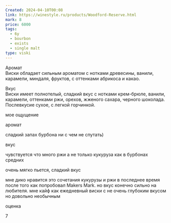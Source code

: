 ```yaml
---
Created: 2024-04-10T00:08
link: https://winestyle.ru/products/Woodford-Reserve.html
mark: 8
price: 6000
tags:
  - 6y
  - bourbon
  - exists
  - single malt
type: viski
---
```

Аромат  
Виски обладает сильным ароматом с нотками древесины, ванили, карамели, миндаля, фруктов, с оттенками абрикоса и какао.  

Вкус  
Виски имеет полнотелый, сладкий вкус с нотками крем-брюле, ванили, карамели, оттенками ржи, орехов, жженого сахара, черного шоколада. Послевкусие сухое, с легкой горчинкой.  

  

мое ощущение

аромат

сладкий запах бурбона ни с чем не спутать)

вкус

чувствуется что много ржи а не только кукуруза как в бурбонах средних

очень мягко пьется, сладкий вкус

  

  

мне дико нравится это сочетания кукурузы и ржи в последнее время после того как попробовал Makers Mark. но вкус конечно сильно на любителя. мне кайф как ежедневный виски с не очень глубоким вкусом но довольно необычным

  

оценка

7
